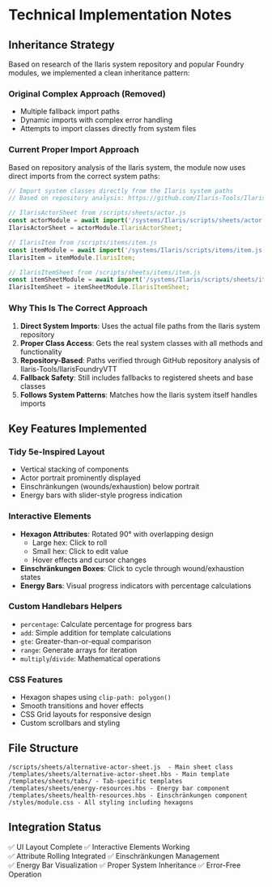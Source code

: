 # Technical Implementation Notes

## Inheritance Strategy

Based on research of the Ilaris system repository and popular Foundry modules, we implemented a clean inheritance pattern:

### Original Complex Approach (Removed)
- Multiple fallback import paths
- Dynamic imports with complex error handling
- Attempts to import classes directly from system files

### Current Proper Import Approach
Based on repository analysis of the Ilaris system, the module now uses direct imports from the correct system paths:

```javascript
// Import system classes directly from the Ilaris system paths
// Based on repository analysis: https://github.com/Ilaris-Tools/IlarisFoundryVTT

// IlarisActorSheet from /scripts/sheets/actor.js
const actorModule = await import('/systems/Ilaris/scripts/sheets/actor.js');
IlarisActorSheet = actorModule.IlarisActorSheet;

// IlarisItem from /scripts/items/item.js
const itemModule = await import('/systems/Ilaris/scripts/items/item.js');
IlarisItem = itemModule.IlarisItem;

// IlarisItemSheet from /scripts/sheets/items/item.js
const itemSheetModule = await import('/systems/Ilaris/scripts/sheets/items/item.js');
IlarisItemSheet = itemSheetModule.IlarisItemSheet;
```

### Why This Is The Correct Approach

1. **Direct System Imports**: Uses the actual file paths from the Ilaris system repository
2. **Proper Class Access**: Gets the real system classes with all methods and functionality
3. **Repository-Based**: Paths verified through GitHub repository analysis of Ilaris-Tools/IlarisFoundryVTT
4. **Fallback Safety**: Still includes fallbacks to registered sheets and base classes
5. **Follows System Patterns**: Matches how the Ilaris system itself handles imports

## Key Features Implemented

### Tidy 5e-Inspired Layout
- Vertical stacking of components
- Actor portrait prominently displayed
- Einschränkungen (wounds/exhaustion) below portrait
- Energy bars with slider-style progress indication

### Interactive Elements
- **Hexagon Attributes**: Rotated 90° with overlapping design
  - Large hex: Click to roll
  - Small hex: Click to edit value
  - Hover effects and cursor changes
- **Einschränkungen Boxes**: Click to cycle through wound/exhaustion states
- **Energy Bars**: Visual progress indicators with percentage calculations

### Custom Handlebars Helpers
- `percentage`: Calculate percentage for progress bars
- `add`: Simple addition for template calculations
- `gte`: Greater-than-or-equal comparison
- `range`: Generate arrays for iteration
- `multiply`/`divide`: Mathematical operations

### CSS Features
- Hexagon shapes using `clip-path: polygon()`
- Smooth transitions and hover effects
- CSS Grid layouts for responsive design
- Custom scrollbars and styling

## File Structure
```
/scripts/sheets/alternative-actor-sheet.js  - Main sheet class
/templates/sheets/alternative-actor-sheet.hbs - Main template
/templates/sheets/tabs/ - Tab-specific templates
/templates/sheets/energy-resources.hbs - Energy bar component  
/templates/sheets/health-resources.hbs - Einschränkungen component
/styles/module.css - All styling including hexagons
```

## Integration Status
✅ UI Layout Complete
✅ Interactive Elements Working  
✅ Attribute Rolling Integrated
✅ Einschränkungen Management  
✅ Energy Bar Visualization
✅ Proper System Inheritance
✅ Error-Free Operation